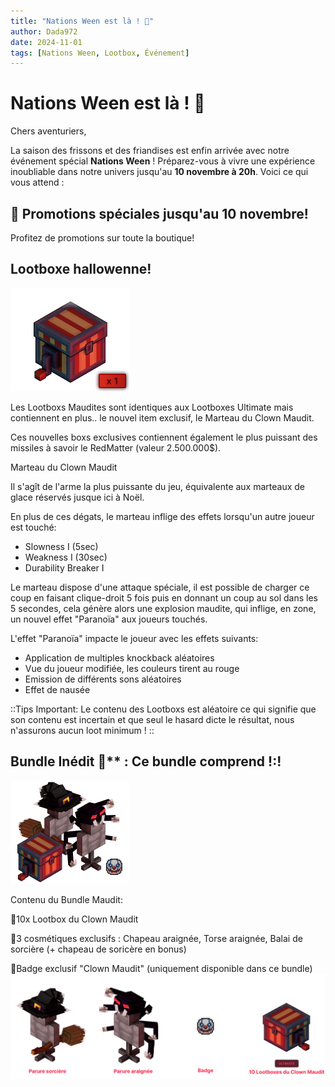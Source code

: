 ```yaml
---
title: "Nations Ween est là ! 🎃"
author: Dada972
date: 2024-11-01
tags: [Nations Ween, Lootbox, Événement]
---
```


# Nations Ween est là ! 🎉

Chers aventuriers,

La saison des frissons et des friandises est enfin arrivée avec notre événement spécial **Nations Ween** ! Préparez-vous à vivre une expérience inoubliable dans notre univers jusqu'au **10 novembre à 20h**. Voici ce qui vous attend :

## 🎁 Promotions spéciales jusqu'au 10 novembre!
Profitez de promotions sur toute la boutique!

## Lootboxe hallowenne!
![N4_N_NN532.png](img%20index%2FN4_N_NN532.png)

Les Lootboxs Maudites sont identiques aux Lootboxes Ultimate mais contiennent en plus.. le nouvel item exclusif, le Marteau du Clown Maudit.

Ces nouvelles boxs exclusives contiennent également le plus puissant des missiles à savoir le RedMatter (valeur 2.500.000$).

Marteau du Clown Maudit

Il s'agît de l'arme la plus puissante du jeu, équivalente aux marteaux de glace réservés jusque ici à Noël.

En plus de ces dégats, le marteau inflige des effets lorsqu'un autre joueur est touché:

- Slowness I (5sec)
- Weakness I (30sec)
- Durability Breaker I

Le marteau dispose d'une attaque spéciale, il est possible de charger ce coup en faisant clique-droit 5 fois puis en donnant un coup au sol dans les 5 secondes, cela génère alors une explosion maudite, qui inflige, en zone, un nouvel effet "Paranoïa" aux joueurs touchés.

L'effet "Paranoïa" impacte le joueur avec les effets suivants:

- Application de multiples knockback aléatoires
- Vue du joueur modifiée, les couleurs tirent au rouge
- Emission de différents sons aléatoires
- Effet de nausée
 
::Tips
Important: Le contenu des Lootboxs est aléatoire ce qui signifie que son contenu est incertain et que seul le hasard dicte le résultat, nous n'assurons aucun loot minimum ! ::








## Bundle Inédit 🎁** : Ce bundle comprend !:!
 
![N4_N_NGy2N.png](img%20index%2FN4_N_NGy2N.png)
  
 Contenu du Bundle Maudit:

🔸10x Lootbox du Clown Maudit

🔸3 cosmétiques exclusifs : Chapeau araignée, Torse araignée, Balai de sorcière (+ chapeau de soricère en bonus)

🔸Badge exclusif "Clown Maudit" (uniquement disponible dans ce bundle)
![N4_N_N23_3 (2).png](img%20index%2FN4_N_N23_3%20%282%29.png)